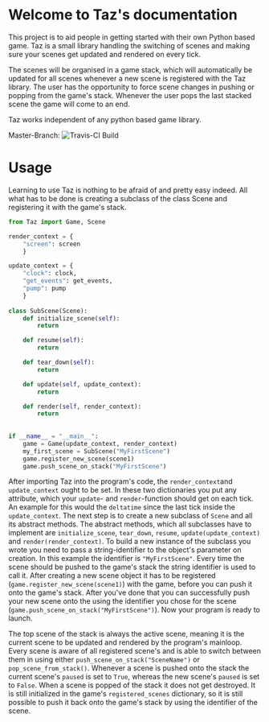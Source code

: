# Welcome to Taz's documentation
This project is to aid people in getting started with their own Python based game.
Taz is a small library handling the switching of scenes and making sure your scenes get
updated and rendered on every tick.

The scenes will be organised in a game stack, which will automatically be updated
for all scenes whenever a new scene is registered with the Taz library. 
The user has the opportunity to force scene changes in pushing or popping from the game's
stack. Whenever the user pops the last stacked scene the game will come to an end.

Taz works independent of any python based game library.

Master-Branch: ![Travis-CI Build](https://travis-ci.org/mkli90/Taz.svg?branch=master)

# Usage

Learning to use Taz is nothing to be afraid of and pretty easy indeed.
All what has to be done is creating a subclass of the class Scene and registering it with the game's stack.

```python
from Taz import Game, Scene

render_context = {
	"screen": screen
	}

update_context = {
	"clock": clock,
	"get_events": get_events,
	"pump": pump
	}
	
class SubScene(Scene):
	def initialize_scene(self):
        return

    def resume(self):
        return

    def tear_down(self):
        return

    def update(self, update_context):
        return

    def render(self, render_context):
        return
	
	
if __name__ = "__main__":
	game = Game(update_context, render_context)
	my_first_scene = SubScene("MyFirstScene")
	game.register_new_scene(scene1)
	game.push_scene_on_stack("MyFirstScene")
```

After importing Taz into the program's code, the `render_context`and `update_context` ought to be set. In these two dictionaries you put any attribute, which your `update`- and `render`-function should get on each tick. An example for this would the `deltatime` since the last tick inside the `update_context`. The next step is to create a new subclass of `Scene` and all its abstract methods. The abstract methods, which all subclasses have to implement are `initialize_scene`, `tear_down`, `resume`, `update(update_context)` and `render(render_context)`. To build a new instance of the subclass you wrote you need to pass a string-identifier to the object's parameter on creation. In this example the identifier is `"MyFirstScene"`. Every time the scene should be pushed to the game's stack the string identifier is used to call it. After creating a new scene object it has to be registered (`game.register_new_scene(scene1)`) with the game, before you can push it onto the game's stack. After you've done that you can successfully push your new scene onto the using the identifier you chose for the scene (`game.push_scene_on_stack("MyFirstScene")`). Now your program is ready to launch.

The top scene of the stack is always the active scene, meaning it is the current scene to be updated and rendered by the program's mainloop. Every scene is aware of all registered scene's and is able to switch between them in using either `push_scene_on_stack("SceneName")` or `pop_scene_from_stack()`. Whenever a scene is pushed onto the stack the current scene's `paused`  is set to `True`, whereas the new scene's `paused` is set to `False`. When a scene is popped of the stack it does not get destroyed. It is still initialized in the game's `registered_scenes` dictionary, so it is still possible to push it back onto the game's stack by using the identifier of the scene.

